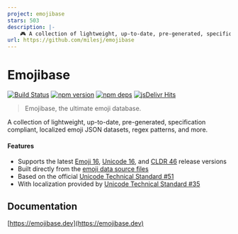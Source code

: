 ```yaml
---
project: emojibase
stars: 503
description: |-
    🎮 A collection of lightweight, up-to-date, pre-generated, specification compliant, localized emoji JSON datasets, regex patterns, and more.
url: https://github.com/milesj/emojibase
---
```


# Emojibase

[![Build Status](https://github.com/milesj/emojibase/workflows/Build/badge.svg)](https://github.com/milesj/emojibase/actions?query=branch%3Amaster)
[![npm version](https://badge.fury.io/js/emojibase.svg)](https://www.npmjs.com/package/emojibase)
[![npm deps](https://david-dm.org/milesj/emojibase.svg?path=packages/core)](https://www.npmjs.com/package/emojibase)
[![jsDelivr Hits](https://data.jsdelivr.com/v1/package/npm/emojibase-data/badge?style=rounded)](https://www.jsdelivr.com/package/npm/emojibase-data)

> Emojibase, the ultimate emoji database.

A collection of lightweight, up-to-date, pre-generated, specification compliant, localized emoji
JSON datasets, regex patterns, and more.

#### Features

- Supports the latest [Emoji 16](https://emojipedia.org/emoji-16.0/),
  [Unicode 16](http://unicode.org/versions/Unicode16.0.0/), and
  [CLDR 46](http://cldr.unicode.org/index/downloads/cldr-46) release versions
- Built directly from the [emoji data source files](http://unicode.org/Public/emoji/)
- Based on the official [Unicode Technical Standard #51](http://unicode.org/reports/tr51/)
- With localization provided by
  [Unicode Technical Standard #35](http://unicode.org/reports/tr35/tr35-general.html#Annotations)

## Documentation

[https://emojibase.dev](https://emojibase.dev)

